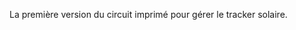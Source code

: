 La première version du circuit imprimé pour gérer le tracker solaire.

<!-- AUTEUR : Nicolas LE GUERROUE -->
<!-- DATE : 2024 -->
